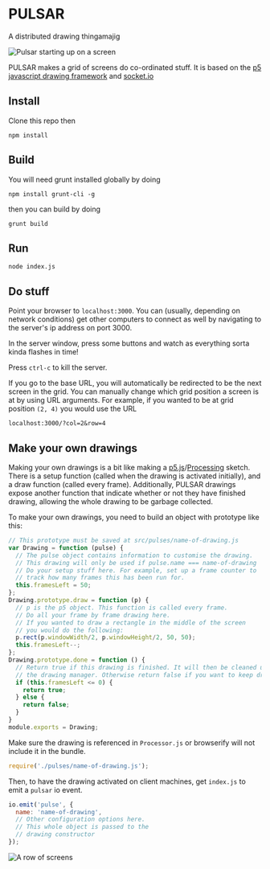 # PULSAR
A distributed drawing thingamajig

![Pulsar starting up on a screen](http://pulsar.dermah.org/pulsar.jpg)

PULSAR makes a grid of screens do co-ordinated stuff. It is based on the [p5 javascript drawing framework](http://p5js.org/) and [socket.io](http://socket.io)

## Install

Clone this repo then

    npm install

## Build

You will need grunt installed globally by doing

    npm install grunt-cli -g

then you can build by doing

    grunt build

## Run

    node index.js

## Do stuff

Point your browser to `localhost:3000`. You can (usually, depending on network conditions) get other computers to connect as well by navigating to the server's ip address on port 3000. 

In the server window, press some buttons and watch as everything sorta kinda flashes in time!

Press `ctrl-c` to kill the server.

If you go to the base URL, you will automatically be redirected to be the next screen in the grid. You can manually change which grid position a screen is at by using URL arguments. For example, if you wanted to be at grid position `(2, 4)` you would use the URL

    localhost:3000/?col=2&row=4

## Make your own drawings

Making your own drawings is a bit like making a [p5.js](http://p5js.org/)/[Processing](https://processing.org/) sketch. There is a setup function (called when the drawing is activated initially), and a draw function (called every frame). Additionally, PULSAR drawings expose another function that indicate whether or not they have finished drawing, allowing the whole drawing to be garbage collected. 

To make your own drawings, you need to build an object with prototype like this:

```JavaScript
// This prototype must be saved at src/pulses/name-of-drawing.js
var Drawing = function (pulse) {
  // The pulse object contains information to customise the drawing.
  // This drawing will only be used if pulse.name === name-of-drawing
  // Do your setup stuff here. For example, set up a frame counter to 
  // track how many frames this has been run for. 
  this.framesLeft = 50;
};
Drawing.prototype.draw = function (p) {
  // p is the p5 object. This function is called every frame. 
  // Do all your frame by frame drawing here.
  // If you wanted to draw a rectangle in the middle of the screen
  // you would do the following:
  p.rect(p.windowWidth/2, p.windowHeight/2, 50, 50);
  this.framesLeft--;
};
Drawing.prototype.done = function () {
  // Return true if this drawing is finished. It will then be cleaned up by
  // the drawing manager. Otherwise return false if you want to keep drawing frames
  if (this.framesLeft <= 0) {
    return true;
  } else {
    return false;
  }
}
module.exports = Drawing;
```

Make sure the drawing is referenced in `Processor.js` or browserify will not include it in the bundle. 

```JavaScript
require('./pulses/name-of-drawing.js');
```

Then, to have the drawing activated on client machines, get `index.js` to emit a `pulsar` io event.

```JavaScript
io.emit('pulse', { 
  name: 'name-of-drawing',
  // Other configuration options here.
  // This whole object is passed to the 
  // drawing constructor
});
```

![A row of screens](http://pulsar.dermah.org/PULSAR1.jpg)